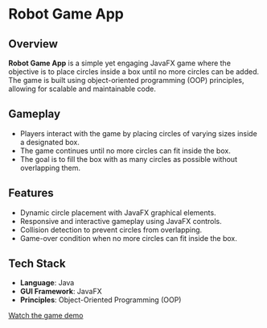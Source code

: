 # Robot Game App

## Overview

**Robot Game App** is a simple yet engaging JavaFX game where the objective is to place circles inside a box until no more circles can be added. The game is built using object-oriented programming (OOP) principles, allowing for scalable and maintainable code.

## Gameplay

- Players interact with the game by placing circles of varying sizes inside a designated box.
- The game continues until no more circles can fit inside the box.
- The goal is to fill the box with as many circles as possible without overlapping them.

## Features

- Dynamic circle placement with JavaFX graphical elements.
- Responsive and interactive gameplay using JavaFX controls.
- Collision detection to prevent circles from overlapping.
- Game-over condition when no more circles can fit inside the box.

## Tech Stack

- **Language**: Java
- **GUI Framework**: JavaFX
- **Principles**: Object-Oriented Programming (OOP)

[Watch the game demo]((https://drive.google.com/file/d/1KDVle4MI4xFM6JbMWK-TyKNOGwRI0aF3/view?usp=sharing))

